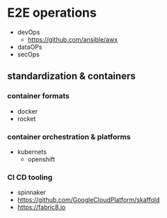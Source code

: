 # E2E operations
- devOps
  - https://github.com/ansible/awx
- dataOPs
- secOps

## standardization & containers

### container formats
- docker
- rocket

### container orchestration & platforms
- kubernets
  - openshift
  
  
### CI CD tooling
- spinnaker
- https://github.com/GoogleCloudPlatform/skaffold
- https://fabric8.io
